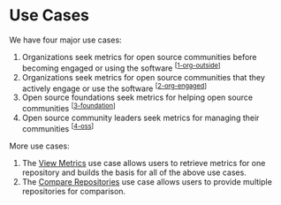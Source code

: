 # Use Cases

We have four major use cases:

1. Organizations seek metrics for open source communities before becoming engaged or using the software <sup>[<a href="1-org-outside.md">1-org-outside</a>]</sup>
2. Organizations seek metrics for open source communities that they actively engage or use the software <sup>[<a href="2-org-engaged.md">2-org-engaged</a>]</sup>
3. Open source foundations seek metrics for helping open source communities <sup>[<a href="3-foundation.md">3-foundation</a>]</sup>
4. Open source community leaders seek metrics for managing their communities <sup>[<a href="4-oss.md">4-oss</a>]</sup>

More use cases:
1. The [View Metrics](view-metrics.md) use case allows users to retrieve metrics
   for one repository and builds the basis for all of the above use cases.
2. The [Compare Repositories](compare-repositories.md) use case allows users to
   provide multiple repositories for comparison.
